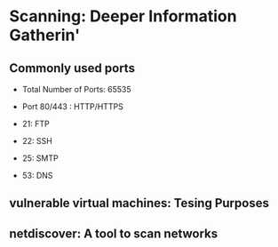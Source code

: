 
# Scanning: Deeper Information Gatherin'

## Commonly used ports

- Total Number of Ports: 65535

- Port 80/443 : HTTP/HTTPS

- 21: FTP

- 22: SSH

- 25: SMTP

- 53: DNS

## vulnerable virtual machines: Tesing Purposes

## netdiscover: A tool to scan networks
